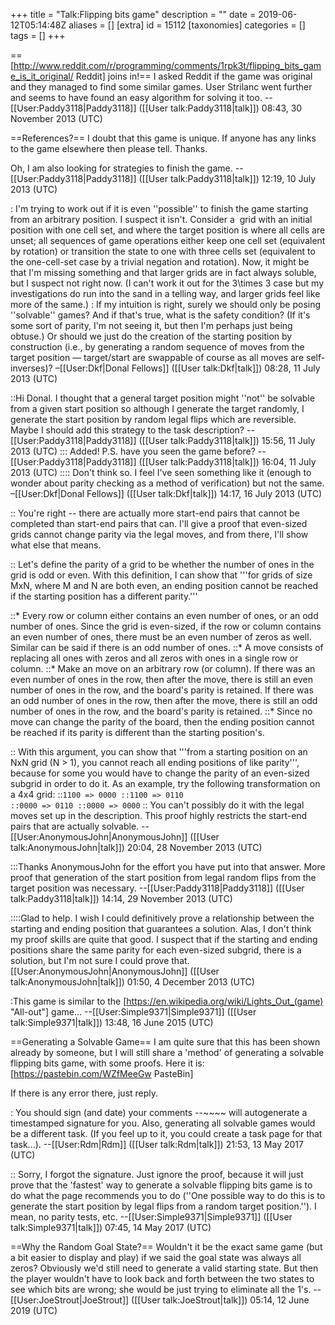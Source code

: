 +++
title = "Talk:Flipping bits game"
description = ""
date = 2019-06-12T05:14:48Z
aliases = []
[extra]
id = 15112
[taxonomies]
categories = []
tags = []
+++

==[http://www.reddit.com/r/programming/comments/1rpk3t/flipping_bits_game_is_it_original/ Reddit] joins in!==
I asked Reddit if the game was original and they managed to find some similar games. User Strilanc went further and seems to have found an easy algorithm for solving it too. --[[User:Paddy3118|Paddy3118]] ([[User talk:Paddy3118|talk]]) 08:43, 30 November 2013 (UTC)

==References?==
I doubt that this game is unique. If anyone has any links to the game elsewhere then please tell. Thanks. 

Oh, I am also looking for strategies to finish the game. --[[User:Paddy3118|Paddy3118]] ([[User talk:Paddy3118|talk]]) 12:19, 10 July 2013 (UTC)

: I'm trying to work out if it is even ''possible'' to finish the game starting from an arbitrary position. I suspect it isn't. Consider a <math>2\times 2</math> grid with an initial position with one cell set, and where the target position is where all cells are unset; all sequences of game operations either keep one cell set (equivalent by rotation) or transition the state to one with three cells set (equivalent to the one-cell-set case by a trivial negation and rotation). Now, it might be that I'm missing something and that larger grids are in fact always soluble, but I suspect not right now. (I can't work it out for the <nowiki>3\times 3</nowiki> case but my investigations do run into the sand in a telling way, and larger grids feel like more of the same.)
: If my intuition is right, surely we should only be posing ''solvable'' games? And if that's true, what is the safety condition? (If it's some sort of parity, I'm not seeing it, but then I'm perhaps just being obtuse.) Or should we just do the creation of the starting position by construction (i.e., by generating a random sequence of moves from the target position — target/start are swappable of course as all moves are self-inverses)? –[[User:Dkf|Donal Fellows]] ([[User talk:Dkf|talk]]) 08:28, 11 July 2013 (UTC)

::Hi Donal. I thought that a general target position might ''not'' be solvable from a given start position so although I generate the target randomly, I generate the start position by random legal flips which are reversible. Maybe I should add this strategy to the task description? --[[User:Paddy3118|Paddy3118]] ([[User talk:Paddy3118|talk]]) 15:56, 11 July 2013 (UTC)
::: Added! P.S. have you seen the game before? --[[User:Paddy3118|Paddy3118]] ([[User talk:Paddy3118|talk]]) 16:04, 11 July 2013 (UTC)
:::: Don't think so. I feel I've seen something like it (enough to wonder about parity checking as a method of verification) but not the same. –[[User:Dkf|Donal Fellows]] ([[User talk:Dkf|talk]]) 14:17, 16 July 2013 (UTC)

:: You're right -- there are actually more start-end pairs that cannot be completed than start-end pairs that can. I'll give a proof that even-sized grids cannot change parity via the legal moves, and from there, I'll show what else that means.

:: Let's define the parity of a grid to be whether the number of ones in the grid is odd or even. With this definition, I can show that '''for grids of size MxN, where M and N are both even, an ending position cannot be reached if the starting position has a different parity.'''

::* Every row or column either contains an even number of ones, or an odd number of ones. Since the grid is even-sized, if the row or column contains an even number of ones, there must be an even number of zeros as well. Similar can be said if there is an odd number of ones.
::* A move consists of replacing all ones with zeros and all zeros with ones in a single row or column.
::* Make an move on an arbitrary row (or column). If there was an even number of ones in the row, then after the move, there is still an even number of ones in the row, and the board's parity is retained. If there was an odd number of ones in the row, then after the move, there is still an odd number of ones in the row, and the board's parity is retained.
::* Since no move can change the parity of the board, then the ending position cannot be reached if its parity is different than the starting position's.

:: With this argument, you can show that '''from a starting position on an NxN grid (N > 1), you cannot reach all ending positions of like parity''', because for some you would have to change the parity of an even-sized subgrid in order to do it. As an example, try the following transformation on a 4x4 grid:
::<code>1100  =>  0000
::1100  =>  0110
::0000  =>  0110
::0000  =>  0000</code>
:: You can't possibly do it with the legal moves set up in the description. This proof highly restricts the start-end pairs that are actually solvable. -- [[User:AnonymousJohn|AnonymousJohn]] ([[User talk:AnonymousJohn|talk]]) 20:04, 28 November 2013 (UTC)

:::Thanks AnonymousJohn for the effort you have put into that answer. More proof that generation of the start position from legal random flips from the target position was necessary. --[[User:Paddy3118|Paddy3118]] ([[User talk:Paddy3118|talk]]) 14:14, 29 November 2013 (UTC)

::::Glad to help. I wish I could definitively prove a relationship between the starting and ending position that guarantees a solution. Alas, I don't think my proof skills are quite that good. I suspect that if the starting and ending positions share the same parity for each even-sized subgrid, there is a solution, but I'm not sure I could prove that. [[User:AnonymousJohn|AnonymousJohn]] ([[User talk:AnonymousJohn|talk]]) 01:50, 4 December 2013 (UTC)

:This game is similar to the [https://en.wikipedia.org/wiki/Lights_Out_(game) "All-out"] game... --[[User:Simple9371|Simple9371]] ([[User talk:Simple9371|talk]]) 13:48, 16 June 2015 (UTC)

==Generating a Solvable Game==
I am quite sure that this has been shown already by someone, but I will still share a 'method' of generating a solvable flipping bits game, with some proofs. Here it is: [https://pastebin.com/WZfMeeGw PasteBin]

If there is any error there, just reply.

: You should sign (and date) your comments <nowiki>--~~~~</nowiki> will autogenerate a timestamped signature for you. Also, generating all solvable games would be a different task. (If you feel up to it, you could create a task page for that task...). --[[User:Rdm|Rdm]] ([[User talk:Rdm|talk]]) 21:53, 13 May 2017 (UTC)

:: Sorry, I forgot the signature. Just ignore the proof, because it will just prove that the 'fastest' way to generate a solvable flipping bits game is to do what the page recommends you to do (''One possible way to do this is to generate the start position by legal flips from a random target position.''). I mean, no parity tests, etc. --[[User:Simple9371|Simple9371]] ([[User talk:Simple9371|talk]]) 07:45, 14 May 2017 (UTC)

==Why the Random Goal State?==
Wouldn't it be the exact same game (but a bit easier to display and play) if we said the goal state was always all zeros?  Obviously we'd still need to generate a valid starting state.  But then the player wouldn't have to look back and forth between the two states to see which bits are wrong; she would be just trying to eliminate all the 1's. --[[User:JoeStrout|JoeStrout]] ([[User talk:JoeStrout|talk]]) 05:14, 12 June 2019 (UTC)
